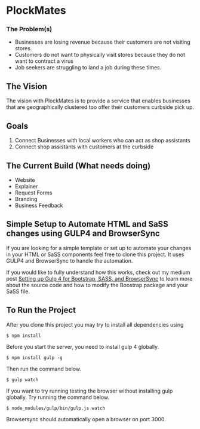 # PlockMates


### The Problem(s)

* Businesses are losing revenue because their customers are not visiting stores.
* Customers do not want to physically visit stores because they do not want to contract a virus
* Job seekers are struggling to land a job during these times. 

## The Vision

The vision with PlockMates is to provide a service that enables businesses that are geographically clustered too offer their customers curbside pick up. 

## Goals

1. Connect Businesses with local workers who can act as shop assistants
2. Connect shop assistants with customers at the curbside


## The Current Build (What needs doing)

* Website
* Explainer
* Request Forms
* Branding
* Business Feedback

## Simple Setup to Automate HTML and SaSS changes using GULP4 and BrowserSync

If you are looking for a simple template or set up to automate your changes in your HTML or SaSS components feel free to clone this project. It uses GULP4 and BrowserSync to handle the automation. 

If you would like to fully understand how this works, check out my medium post 
[Setting up Gulp 4 for Bootstrap, SASS, and BrowserSync](https://medium.com/swlh/setting-up-gulp-4-0-2-for-bootstrap-sass-and-browsersync-7917f5f5d2c5?source=friends_link&sk=8d09a3d7b62fa11a35dd0b5156b6ab73)
to learn more about the source code and how to modify the Boostrap package and your SaSS file.

## To Run the Project
After you clone this project you may try to install all dependencies using 

```
$ npm install
```

Before you start the server, you need to install gulp 4 globally.

```
$ npm install gulp -g
```

Then run the command below.

```
$ gulp watch
```

If you want to try running testing the browser without installing gulp globally. 
Try running the command below.

```
$ node_modules/gulp/bin/gulp.js watch
```

Browsersync should automatically open a browser on port 3000.




